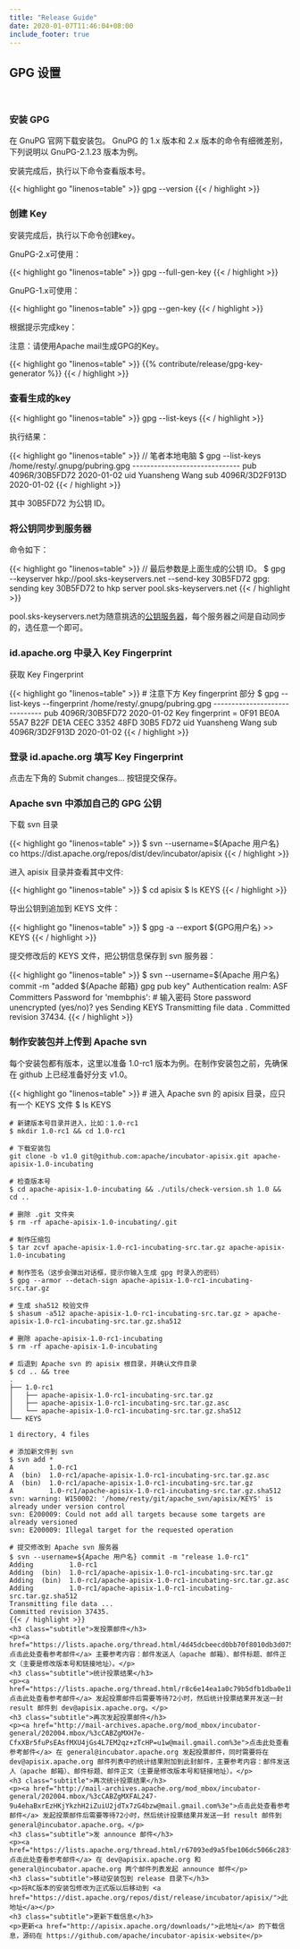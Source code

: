 ```yaml
---
title: "Release Guide"
date: 2020-01-07T11:46:04+08:00
include_footer: true
---
```


<div class="release-guide">
  <section>
    <h2 class="title">GPG 设置</h2>
    <br />
    <h3 class="subtitle">安装 GPG</h3>
    <p>在 GnuPG 官网下载安装包。 GnuPG 的 1.x 版本和 2.x 版本的命令有细微差别，下列说明以 GnuPG-2.1.23 版本为例。</p>
    <p>安装完成后，执行以下命令查看版本号。</p>
    {{< highlight go "linenos=table" >}}
    gpg --version
    {{< / highlight >}}
    <h3 class="subtitle">创建 Key</h3>
    <p>安装完成后，执行以下命令创建key。</p>
    <p>GnuPG-2.x可使用：</p>
    {{< highlight go "linenos=table" >}}
    gpg --full-gen-key
    {{< / highlight >}}
    <p>GnuPG-1.x可使用：</p>
    {{< highlight go "linenos=table" >}}
    gpg --gen-key
    {{< / highlight >}}
    <p>根据提示完成key：</p>
    <p class="warning">注意：请使用Apache mail生成GPG的Key。</p>
    {{< highlight go "linenos=table" >}}
    {{% contribute/release/gpg-key-generator %}}
    {{< / highlight >}}
    <h3 class="subtitle">查看生成的key</h3>
    {{< highlight go "linenos=table" >}}
    gpg --list-keys
    {{< / highlight >}}
    <p>执行结果：</p>
    {{< highlight go "linenos=table" >}}
    // 笔者本地电脑
    $ gpg --list-keys
    /home/resty/.gnupg/pubring.gpg
    ------------------------------
    pub   4096R/30B5FD72 2020-01-02      
    uid   Yuansheng Wang <membphis@apache.org>
    sub   4096R/3D2F913D 2020-01-02
    {{< / highlight >}}
    <p>其中 30B5FD72 为公钥 ID。</p>
    <h3 class="subtitle">将公钥同步到服务器</h3>
    <p>命令如下：</p>
    {{< highlight go "linenos=table" >}}
    // 最后参数是上面生成的公钥 ID。
    $ gpg --keyserver hkp://pool.sks-keyservers.net --send-key 30B5FD72
    gpg: sending key 30B5FD72 to hkp server pool.sks-keyservers.net
    {{< / highlight >}}
    <p>pool.sks-keyservers.net为随意挑选的<a href="https://sks-keyservers.net/status/" target="_blank">公钥服务器</a>，每个服务器之间是自动同步的，选任意一个即可。</p>
    <h3 class="subtitle">id.apache.org 中录入 Key Fingerprint</h3>
    <p>获取 Key Fingerprint</p>
    {{< highlight go "linenos=table" >}}
    # 注意下方 Key fingerprint 部分
    $ gpg --list-keys --fingerprint
    /home/resty/.gnupg/pubring.gpg
    ------------------------------
    pub   4096R/30B5FD72 2020-01-02
          Key fingerprint = 0F91 BE0A 55A7 B22F DE1A  CEEC 3352 48FD 30B5 FD72
    uid                  Yuansheng Wang <membphis@apache.org>
    sub   4096R/3D2F913D 2020-01-02
    {{< / highlight >}}
    <h3 class="subtitle">登录 id.apache.org 填写 Key Fingerprint</h3>
    <p>点击左下角的 Submit changes... 按钮提交保存。</p>
    <h3 class="subtitle">Apache svn 中添加自己的 GPG 公钥</h3>
    <p>下载 svn 目录</p>
    {{< highlight go "linenos=table" >}}
    $ svn --username=${Apache 用户名} co https://dist.apache.org/repos/dist/dev/incubator/apisix
    {{< / highlight >}}
    <p>进入 apisix 目录并查看其中文件:</p>
    {{< highlight go "linenos=table" >}}
    $ cd apisix 
    $ ls
    KEYS
    {{< / highlight >}}
    <p>导出公钥到追加到 KEYS 文件：</p>
    {{< highlight go "linenos=table" >}}
    $ gpg -a --export ${GPG用户名}  >> KEYS
    {{< / highlight >}}
    <p>提交修改后的 KEYS 文件，把公钥信息保存到 svn 服务器：</p>
    {{< highlight go "linenos=table" >}}
    $ svn --username=${Apache 用户名} commit -m "added ${Apache 邮箱} gpg pub key"
    Authentication realm: <https://dist.apache.org:443> ASF Committers
    Password for 'membphis': # 输入密码
    Store password unencrypted (yes/no)? yes
    Sending        KEYS
    Transmitting file data .
    Committed revision 37434.
    {{< / highlight >}}
    <h3 class="subtitle">制作安装包并上传到 Apache svn</h3>
    <p>每个安装包都有版本，这里以准备 1.0-rc1 版本为例。在制作安装包之前，先确保在 github 上已经准备好分支 v1.0。</p>
    {{< highlight go "linenos=table" >}}
    # 进入 Apache svn 的 apisix 目录，应只有一个 KEYS 文件
    $ ls
    KEYS

    # 新建版本号目录并进入，比如：1.0-rc1
    $ mkdir 1.0-rc1 && cd 1.0-rc1 

    # 下载安装包
    git clone -b v1.0 git@github.com:apache/incubator-apisix.git apache-apisix-1.0-incubating

    # 检查版本号
    $ cd apache-apisix-1.0-incubating && ./utils/check-version.sh 1.0 && cd ..

    # 删除 .git 文件夹
    $ rm -rf apache-apisix-1.0-incubating/.git

    # 制作压缩包
    $ tar zcvf apache-apisix-1.0-rc1-incubating-src.tar.gz apache-apisix-1.0-incubating

    # 制作签名（这步会弹出对话框，提示你输入生成 gpg 时录入的密码）
    $ gpg --armor --detach-sign apache-apisix-1.0-rc1-incubating-src.tar.gz

    # 生成 sha512 校验文件
    $ shasum -a512 apache-apisix-1.0-rc1-incubating-src.tar.gz > apache-apisix-1.0-rc1-incubating-src.tar.gz.sha512

    # 删除 apache-apisix-1.0-rc1-incubating
    $ rm -rf apache-apisix-1.0-incubating

    # 后退到 Apache svn 的 apisix 根目录，并确认文件目录
    $ cd .. && tree
    .
    ├── 1.0-rc1
    │   ├── apache-apisix-1.0-rc1-incubating-src.tar.gz
    │   ├── apache-apisix-1.0-rc1-incubating-src.tar.gz.asc
    │   └── apache-apisix-1.0-rc1-incubating-src.tar.gz.sha512
    └── KEYS

    1 directory, 4 files

    # 添加新文件到 svn
    $ svn add *
    A         1.0-rc1
    A  (bin)  1.0-rc1/apache-apisix-1.0-rc1-incubating-src.tar.gz.asc
    A  (bin)  1.0-rc1/apache-apisix-1.0-rc1-incubating-src.tar.gz
    A         1.0-rc1/apache-apisix-1.0-rc1-incubating-src.tar.gz.sha512
    svn: warning: W150002: '/home/resty/git/apache_svn/apisix/KEYS' is already under version control
    svn: E200009: Could not add all targets because some targets are already versioned
    svn: E200009: Illegal target for the requested operation

    # 提交修改到 Apache svn 服务器
    $ svn --username=${Apache 用户名} commit -m "release 1.0-rc1"
    Adding         1.0-rc1
    Adding  (bin)  1.0-rc1/apache-apisix-1.0-rc1-incubating-src.tar.gz
    Adding  (bin)  1.0-rc1/apache-apisix-1.0-rc1-incubating-src.tar.gz.asc
    Adding         1.0-rc1/apache-apisix-1.0-rc1-incubating-src.tar.gz.sha512
    Transmitting file data ...
    Committed revision 37435.
    {{< / highlight >}}
    <h3 class="subtitle">发投票邮件</h3>
    <p><a href="https://lists.apache.org/thread.html/4d45dcbeecd0bb70f8010db3d075a5624817a5783beee66f392ae5e0%40%3Cdev.apisix.apache.org%3E">点击此处查看参考邮件</a> 主要参考内容：邮件发送人（apache 邮箱）、邮件标题、邮件正文（主要是修改版本号和链接地址）。</p>
    <h3 class="subtitle">统计投票结果</h3>
    <p><a href="https://lists.apache.org/thread.html/r8c6e14ea1a0c79b5dfb1dba0e1b6bc919a4797a0c4664f8add3b045c%40%3Cdev.apisix.apache.org%3E">点击此处查看参考邮件</a> 发起投票邮件后需要等待72小时，然后统计投票结果并发送一封 result 邮件到 dev@apisix.apache.org。</p>
    <h3 class="subtitle">再次发起投票邮件</h3>
    <p><a href="http://mail-archives.apache.org/mod_mbox/incubator-general/202004.mbox/%3cCABZgMXH7e-CfxXBr5fuPsEAsfMXU4jGs4L7EM2qz+zTcHP=u1w@mail.gmail.com%3e">点击此处查看参考邮件</a> 在 general@incubator.apache.org 发起投票邮件，同时需要将在 dev@apisix.apache.org 邮件列表中的统计结果附加到此封邮件，主要参考内容：邮件发送人（apache 邮箱）、邮件标题、邮件正文（主要是修改版本号和链接地址）。</p>
    <h3 class="subtitle">再次统计投票结果</h3>
    <p><a href="http://mail-archives.apache.org/mod_mbox/incubator-general/202004.mbox/%3cCABZgMXFAL247-9u4ehaBxrEzHKjYkzhH2iZuiU2jdTx7zG4bzw@mail.gmail.com%3e">点击此处查看参考邮件</a> 发起投票邮件后需要等待72小时，然后统计投票结果并发送一封 result 邮件到 general@incubator.apache.org。</p>
    <h3 class="subtitle">发 announce 邮件</h3>
    <p><a href="https://lists.apache.org/thread.html/r67093ed9a5fbe106dc5066c283f225544f5ae14248df061019d1062e%40%3Cgeneral.incubator.apache.org%3E">点击此处查看参考邮件</a> 在 dev@apisix.apache.org 和 general@incubator.apache.org 两个邮件列表发起 announce 邮件</p>
    <h3 class="subtitle">移动安装包到 release 目录下</h3>
    <p>将RC版本的安装包修改为正式版以后移动到 <a href="https://dist.apache.org/repos/dist/release/incubator/apisix/">此地址</a></p>
    <h3 class="subtitle">更新下载信息</h3>
    <p>更新<a href="http://apisix.apache.org/downloads/">此地址</a> 的下载信息，源码在 https://github.com/apache/incubator-apisix-website</p>
  </section>
</div>